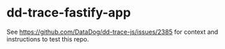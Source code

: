 # dd-trace-fastify-app

See https://github.com/DataDog/dd-trace-js/issues/2385 for context and instructions to test this repo.
